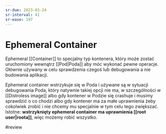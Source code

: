 ```yaml
---
sr-due: 2023-03-24
sr-interval: 41
sr-ease: 197
---
```


# Ephemeral Container

Ephemeral [[Container]] to specjalny typ kontenera, który może zostać uruchomiony wewnątrz [[Pod|Poda]] aby móc wykonać pewne operacje. Głównie używany w celu sprawdzenia czegoś lub debugowania a nie budowania aplikacji.

Ephemeral container wstrzykuje się w Poda i używane są w sytuacji debugowania Poda, który natywnie takiej opcji nie ma, w szczególności w [[Distroless image]] albo gdy kontener w Podzie się crashuje i musimy sprawdzić o co chodzi albo gdy kontener ma za małe uprawnienia żeby cokolwiek zrobić i nie chcemy mu specjalnie w tym celu tego zwiększać. Istotne: **wstrzyknięty ephemeral container ma uprawnienia [[root user|roota]]**, więc możemy robić wszystko.

#review